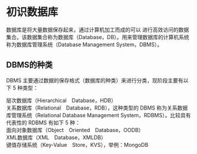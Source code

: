 # 初识数据库

数据库是将大量数据保存起来，通过计算机加工而成的可以 进行高效访问的数据集合。该数据集合称为数据库（Database，DB）。用来管理数据库的计算机系统称为数据库管理系统（Database Management System，DBMS）。

## DBMS的种类

DBMS 主要通过数据的保存格式（数据库的种类）来进行分类，现阶段主要有以下 5 种类型：

层次数据库（Hierarchical Database，HDB）  
关系数据库（Relational Database，RDB），这种类型的 DBMS 称为关系数据库管理系统（Relational Database Management System，RDBMS）。比较具有代表性的 RDBMS 有如下 5 种：  
面向对象数据库（Object Oriented Database，OODB）  
XML数据库（XML Database，XMLDB）  
键值存储系统（Key-Value Store，KVS），举例：MongoDB  


